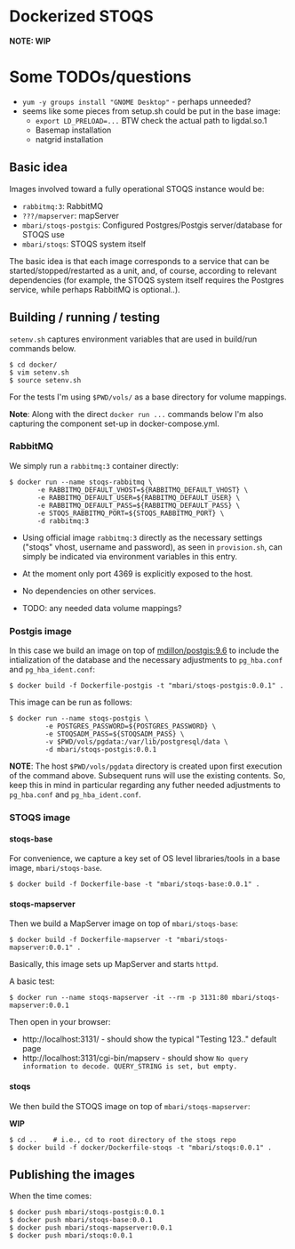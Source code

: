 # Dockerized STOQS

**NOTE: WIP**

# Some TODOs/questions

- `yum -y groups install "GNOME Desktop"` - perhaps unneeded?
- seems like some pieces from setup.sh could be put in the base image:
  - `export LD_PRELOAD=...`  BTW check the actual path to ligdal.so.1
  - Basemap installation
  - natgrid installation


## Basic idea

Images involved toward a fully operational STOQS instance would be:

- `rabbitmq:3`: RabbitMQ
- `???/mapserver`: mapServer
- `mbari/stoqs-postgis`: Configured Postgres/Postgis server/database for STOQS use
- `mbari/stoqs`: STOQS system itself

The basic idea is that each image corresponds to a service that can be started/stopped/restarted
as a unit, and, of course, according to relevant dependencies (for example, the STOQS system
itself requires the Postgres service, while perhaps RabbitMQ is optional..).

## Building / running / testing

`setenv.sh` captures environment variables that are used in build/run commands below.

```shell
$ cd docker/
$ vim setenv.sh
$ source setenv.sh
```

For the tests I'm using `$PWD/vols/` as a base directory for volume mappings.


**Note**: Along with the direct `docker run ...` commands below I'm also 
capturing the component set-up in docker-compose.yml. 


### RabbitMQ

We simply run a `rabbitmq:3` container directly:

```shell
$ docker run --name stoqs-rabbitmq \
       -e RABBITMQ_DEFAULT_VHOST=${RABBITMQ_DEFAULT_VHOST} \
       -e RABBITMQ_DEFAULT_USER=${RABBITMQ_DEFAULT_USER} \
       -e RABBITMQ_DEFAULT_PASS=${RABBITMQ_DEFAULT_PASS} \
       -e STOQS_RABBITMQ_PORT=${STOQS_RABBITMQ_PORT} \
       -d rabbitmq:3
```

- Using official image `rabbitmq:3` directly as the necessary settings 
  ("stoqs" vhost, username and password), as seen in `provision.sh`,
  can simply be indicated via environment variables in this entry.

- At the moment only port 4369 is explicitly exposed to the host.

- No dependencies on other services.

- TODO: any needed data volume mappings?


### Postgis image

In this case we build an image on top of 
[mdillon/postgis:9.6](https://hub.docker.com/r/mdillon/postgis/)
to include the intialization of the database and the necessary 
adjustments to `pg_hba.conf` and `pg_hba_ident.conf`:

```
$ docker build -f Dockerfile-postgis -t "mbari/stoqs-postgis:0.0.1" .
```

This image can be run as follows:

```shell
$ docker run --name stoqs-postgis \
         -e POSTGRES_PASSWORD=${POSTGRES_PASSWORD} \
         -e STOQSADM_PASS=${STOQSADM_PASS} \
         -v $PWD/vols/pgdata:/var/lib/postgresql/data \
         -d mbari/stoqs-postgis:0.0.1
```

**NOTE**: The host `$PWD/vols/pgdata` directory is created upon first 
execution of the command above. Subsequent runs will use the existing
contents. So, keep this in mind in particular regarding any futher
needed adjustments to `pg_hba.conf` and `pg_hba_ident.conf`.

### STOQS image

#### stoqs-base

For convenience, we capture a key set of OS level libraries/tools 
in a base image, `mbari/stoqs-base`.

```
$ docker build -f Dockerfile-base -t "mbari/stoqs-base:0.0.1" .
```

#### stoqs-mapserver

Then we build a MapServer image on top of `mbari/stoqs-base`:

```
$ docker build -f Dockerfile-mapserver -t "mbari/stoqs-mapserver:0.0.1" .
```

Basically, this image sets up MapServer and starts `httpd`.

A basic test:

```shell
$ docker run --name stoqs-mapserver -it --rm -p 3131:80 mbari/stoqs-mapserver:0.0.1
```

Then open in your browser:
- http://localhost:3131/ - 
  should show the typical "Testing 123.." default page  
- http://localhost:3131/cgi-bin/mapserv -
  should show `No query information to decode. QUERY_STRING is set, but empty.`

#### stoqs

We then build the STOQS image on top of `mbari/stoqs-mapserver`:

**WIP**

```
$ cd ..    # i.e., cd to root directory of the stoqs repo
$ docker build -f docker/Dockerfile-stoqs -t "mbari/stoqs:0.0.1" .
```


## Publishing the images

When the time comes:

```
$ docker push mbari/stoqs-postgis:0.0.1
$ docker push mbari/stoqs-base:0.0.1
$ docker push mbari/stoqs-mapserver:0.0.1
$ docker push mbari/stoqs:0.0.1
```
